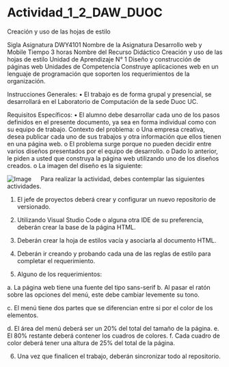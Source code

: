 # Actividad_1_2_DAW_DUOC
Creación y uso de las hojas de estilo


Sigla Asignatura	DWY4101	Nombre de la Asignatura	Desarrollo web y Mobile	Tiempo	3 horas
Nombre del Recurso Didáctico	Creación y uso de las hojas de estilo
Unidad de Aprendizaje N° 1	Diseño y construcción de páginas web
Unidades de Competencia	Construye aplicaciones web en un lenguaje de programación que soporten los requerimientos de la organización.

Instrucciones Generales:
•	El trabajo es de forma grupal y presencial, se desarrollará en el Laboratorio de Computación de la sede Duoc UC.

Requisitos Específicos:
•	El alumno debe desarrollar cada uno de los pasos definidos en el presente documento, ya sea en forma individual como con su equipo de trabajo.
Contexto del problema:
o	Una empresa creativa, desea publicar cada uno de sus trabajos y otra información que ellos tienen en una página web.
o	El problema surge porque no pueden decidir entre varios diseños presentados por el equipo de desarrollo.
o	Dado lo anterior, le piden a usted que construya la página web utilizando uno de los diseños creados.
o	La imagen del diseño es la siguiente:
 
 ![Image](https://imgur.com/a/4Sr9s8P)
 
Para realizar la actividad, debes contemplar las siguientes actividades.
1.	El jefe de proyectos deberá crear y configurar un nuevo repositorio de versionado.

2.	Utilizando Visual Studio Code o alguna otra IDE de su preferencia, deberán crear la base de la página HTML.

3.	Deberán crear la hoja de estilos vacía y asociarla al documento HTML.

4.	Deberán ir creando y probando cada una de las reglas de estilo para completar el requerimiento.

5.	Alguno de los requerimientos:

a.	La página web tiene una fuente del tipo sans-serif
b.	Al pasar el ratón sobre las opciones del menú, este debe cambiar levemente su tono.
   

c.	El menú tiene dos partes que se diferencian entre si por el color de los elementos.
 

d.	El área del menú deberá ser un 20% del total del tamaño de la página.
e.	El 80% restante deberá contener los cuadros de colores.
f.	Cada cuadro de color deberá tener una altura de 25% del total de la página.

6.	Una vez que finalicen el trabajo, deberán sincronizar todo al repositorio.

